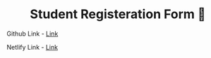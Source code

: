<h1 align="center">Student Registeration Form  📝</h1>

Github Link - <a href="https://github.com/msaini0r/Student-Registartion-form">Link</a>

Netlify Link - <a href="https://wonderful-granita-06e8d5.netlify.app">Link</a>